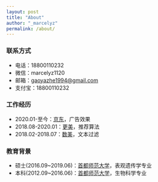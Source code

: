 ```yaml
---
layout: post
title: "About"
author: "_marcelyz"
permalink: /about/
---
```


### **联系方式**
- 电话：18800110232
- 微信：marcelyz1120
- 邮箱：gaoyazhe1994@gmail.com
- 支付宝：18800110232

### **工作经历**
- 2020.01-至今：[京东](https://www.jd.com/)，广告效果
- 2018.08-2020.01：[更美](https://www.igengmei.com/)，推荐算法
- 2018.02-2018.07：[数美](https://www.ishumei.com/)，文本过滤

### **教育背景**
- 硕士(2016.09~2019.06)：[首都师范大学](http://www.cnu.edu.cn/)，表观遗传学专业
- 本科(2012.09~2016.06)：[首都师范大学](http://www.cnu.edu.cn/)，生物科学专业
